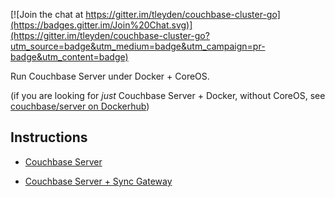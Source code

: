 [![Join the chat at https://gitter.im/tleyden/couchbase-cluster-go](https://badges.gitter.im/Join%20Chat.svg)](https://gitter.im/tleyden/couchbase-cluster-go?utm_source=badge&utm_medium=badge&utm_campaign=pr-badge&utm_content=badge)

Run Couchbase Server under Docker + CoreOS.

(if you are looking for *just* Couchbase Server + Docker, without CoreOS, see [couchbase/server on Dockerhub](https://hub.docker.com/u/couchbase/server))

## Instructions 

* [Couchbase Server](http://tleyden.github.io/blog/2014/11/01/running-couchbase-cluster-under-coreos-on-aws/)

* [Couchbase Server + Sync Gateway](http://tleyden.github.io/blog/2014/12/15/running-a-sync-gateway-cluster-under-coreos-on-aws/)
